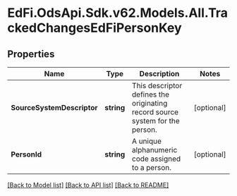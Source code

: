 # EdFi.OdsApi.Sdk.v62.Models.All.TrackedChangesEdFiPersonKey

## Properties

Name | Type | Description | Notes
------------ | ------------- | ------------- | -------------
**SourceSystemDescriptor** | **string** | This descriptor defines the originating record source system for the person. | [optional] 
**PersonId** | **string** | A unique alphanumeric code assigned to a person. | [optional] 

[[Back to Model list]](../README.md#documentation-for-models) [[Back to API list]](../README.md#documentation-for-api-endpoints) [[Back to README]](../README.md)


